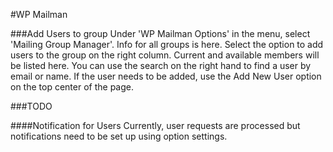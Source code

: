 #WP Mailman



###Add Users to group
Under 'WP Mailman Options' in the menu, select 'Mailing Group Manager'.
Info for all groups is here. Select the option to add users to the group on the right column.
Current and available members will be listed here. You can use the search on the right hand to  find a user by email or name.
If the user needs to be added, use the Add New User option on the top center of the page.

###TODO

####Notification for Users
Currently, user requests are processed but notifications need to be set up using option settings. 
